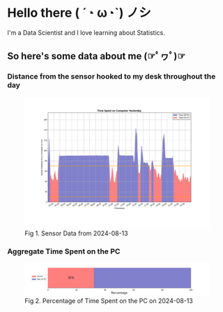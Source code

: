 
# Hello there ( ´◔ ω◔`) ノシ

I'm a Data Scientist and I love learning about Statistics.

## So here's some data about me (☞ﾟヮﾟ)☞


### Distance from the sensor hooked to my desk throughout the day
<figure>
  <picture>
    <source media="(prefers-color-scheme: dark)" srcset="Pi/readme/graphs/lineplot/dark-plot-2024-08-13.png">
    <source media="(prefers-color-scheme: light)" srcset="Pi/readme/graphs/lineplot/light-plot-2024-08-13.png">
    <img alt="Shows a black logo in light color mode and a white one in dark color mode." src="Pi/readme/graphs/lineplot/light-plot-2024-08-13.png">
  </picture>
  <figcaption>Fig 1. Sensor Data from 2024-08-13</figcaption>
</figure>



### Aggregate Time Spent on the PC
<figure>
  <picture>
    <source media="(prefers-color-scheme: dark)" srcset="Pi/readme/graphs/barplot/dark-plot-2024-08-13.png">
    <source media="(prefers-color-scheme: light)" srcset="Pi/readme/graphs/barplot/light-plot-2024-08-13.png">
    <img alt="Shows a black logo in light color mode and a white one in dark color mode." src="Pi/readme/graphs/barplot/light-plot-2024-08-13.png">
  </picture>
  <figcaption>Fig 2. Percentage of Time Spent on the PC on 2024-08-13</figcaption>
</figure>

